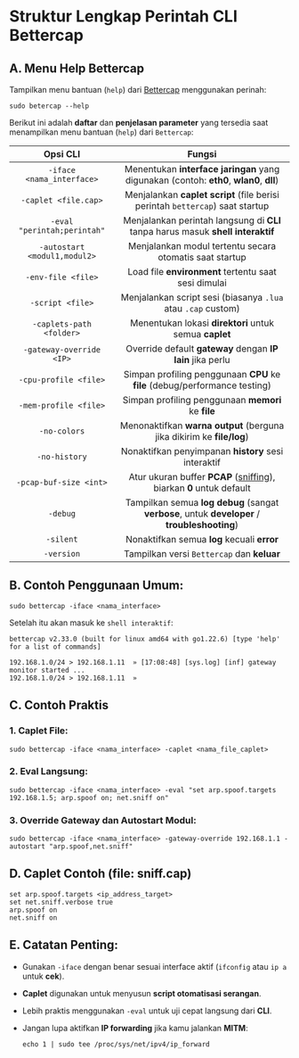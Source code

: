 # Struktur Lengkap Perintah CLI Bettercap

## A. Menu Help Bettercap

Tampilkan menu bantuan (`help`) dari [Bettercap](https://www.bettercap.org/) menggunakan perinah:

```
sudo betercap --help
```

Berikut ini adalah **daftar** dan **penjelasan parameter** yang tersedia saat menampilkan menu bantuan (`help`) dari `Bettercap`:

| Opsi CLI | Fungsi |
|:--:|:--:|
| `-iface <nama_interface>`	| Menentukan **interface jaringan** yang digunakan (contoh: **eth0**, **wlan0**, **dll**) |
| `-caplet <file.cap>` | Menjalankan **caplet script** (file berisi perintah `bettercap`) saat startup |
| `-eval "perintah;perintah"` | Menjalankan perintah langsung di **CLI** tanpa harus masuk **shell interaktif** |
| `-autostart <modul1,modul2>` | Menjalankan modul tertentu secara otomatis saat startup |
| `-env-file <file>` | Load file **environment** tertentu saat sesi dimulai |
| `-script <file>` | Menjalankan script sesi (biasanya `.lua` atau `.cap` custom) |
| `-caplets-path <folder>` | Menentukan lokasi **direktori** untuk semua **caplet** |
| `-gateway-override <IP>` | Override default **gateway** dengan **IP lain** jika perlu |
| `-cpu-profile <file>` | Simpan profiling penggunaan **CPU** ke **file** (debug/performance testing) |
| `-mem-profile <file>` | Simpan profiling penggunaan **memori** ke **file** |
| `-no-colors` | Menonaktifkan **warna output** (berguna jika dikirim ke **file/log**) |
| `-no-history` | Nonaktifkan penyimpanan **history** sesi interaktif |
| `-pcap-buf-size <int>` | Atur ukuran buffer **PCAP** ([sniffing](https://cyberhub.id/pengetahuan-dasar/apa-itu-sniffing)), biarkan **0** untuk default |
| `-debug` | Tampilkan semua **log debug** (sangat **verbose**, untuk **developer** / **troubleshooting**) |
| `-silent` | Nonaktifkan semua **log** kecuali **error** |
| `-version` | Tampilkan versi `Bettercap` dan **keluar** |

## B. Contoh Penggunaan Umum:

```
sudo bettercap -iface <nama_interface>
```

Setelah itu akan masuk ke `shell interaktif`:

```
bettercap v2.33.0 (built for linux amd64 with go1.22.6) [type 'help' for a list of commands]

192.168.1.0/24 > 192.168.1.11  » [17:08:48] [sys.log] [inf] gateway monitor started ...
192.168.1.0/24 > 192.168.1.11  »  
```

## C. Contoh Praktis

### 1. Caplet File:

```
sudo bettercap -iface <nama_interface> -caplet <nama_file_caplet>
```

### 2. Eval Langsung:

```
sudo bettercap -iface <nama_interface> -eval "set arp.spoof.targets 192.168.1.5; arp.spoof on; net.sniff on"
```

### 3. Override Gateway dan Autostart Modul:

```
sudo bettercap -iface <nama_interface> -gateway-override 192.168.1.1 -autostart "arp.spoof,net.sniff"
```

## D. Caplet Contoh (file: sniff.cap)

```
set arp.spoof.targets <ip_address_target>
set net.sniff.verbose true
arp.spoof on
net.sniff on
```

## E. Catatan Penting:
- Gunakan `-iface` dengan benar sesuai interface aktif (`ifconfig` atau `ip a` untuk **cek**).
- **Caplet** digunakan untuk menyusun **script otomatisasi serangan**.
- Lebih praktis menggunakan `-eval` untuk uji cepat langsung dari **CLI**.
- Jangan lupa aktifkan **IP forwarding** jika kamu jalankan **MITM**:

  ```
  echo 1 | sudo tee /proc/sys/net/ipv4/ip_forward
  ```
